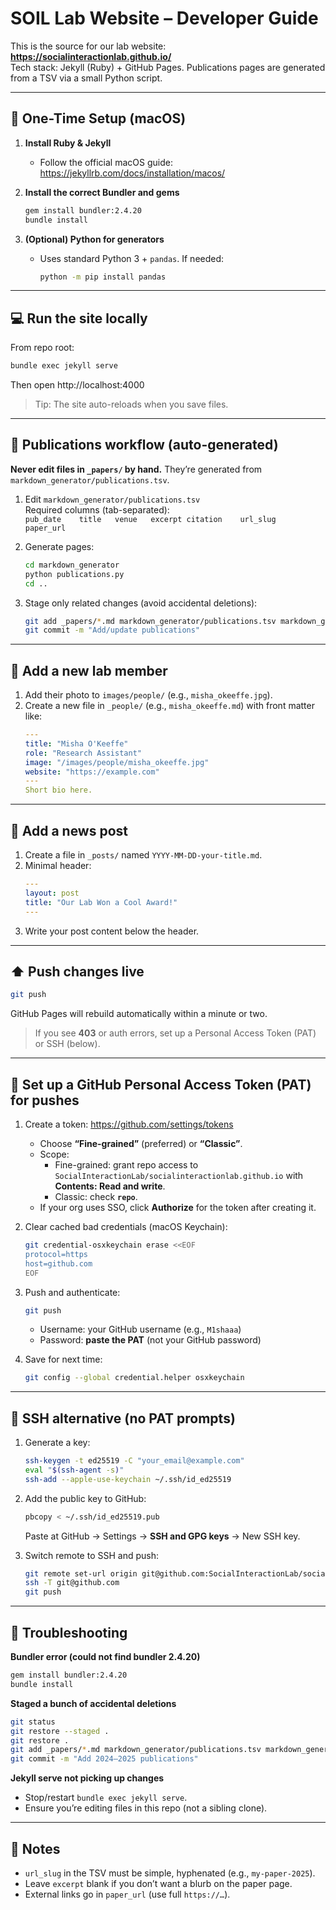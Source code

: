 # SOIL Lab Website – Developer Guide

This is the source for our lab website: **https://socialinteractionlab.github.io/**  
Tech stack: Jekyll (Ruby) + GitHub Pages. Publications pages are generated from a TSV via a small Python script.

---

## 🚀 One-Time Setup (macOS)

1. **Install Ruby & Jekyll**
   - Follow the official macOS guide: https://jekyllrb.com/docs/installation/macos/

2. **Install the correct Bundler and gems**
   ```bash
   gem install bundler:2.4.20
   bundle install
   ```

3. **(Optional) Python for generators**
   - Uses standard Python 3 + `pandas`. If needed:
     ```bash
     python -m pip install pandas
     ```

---

## 💻 Run the site locally

From repo root:
```bash
bundle exec jekyll serve
```
Then open http://localhost:4000

> Tip: The site auto-reloads when you save files.

---

## 📝 Publications workflow (auto-generated)

**Never edit files in `_papers/` by hand.** They’re generated from `markdown_generator/publications.tsv`.

1. Edit `markdown_generator/publications.tsv`  
   Required columns (tab-separated):  
   `pub_date	title	venue	excerpt	citation	url_slug	paper_url`

2. Generate pages:
   ```bash
   cd markdown_generator
   python publications.py
   cd ..
   ```

3. Stage only related changes (avoid accidental deletions):
   ```bash
   git add _papers/*.md markdown_generator/publications.tsv markdown_generator/publications.py
   git commit -m "Add/update publications"
   ```

---

## 👥 Add a new lab member

1. Add their photo to `images/people/` (e.g., `misha_okeeffe.jpg`).
2. Create a new file in `_people/` (e.g., `misha_okeeffe.md`) with front matter like:
   ```yaml
   ---
   title: "Misha O'Keeffe"
   role: "Research Assistant"
   image: "/images/people/misha_okeeffe.jpg"
   website: "https://example.com"
   ---
   Short bio here.
   ```

---

## 📰 Add a news post

1. Create a file in `_posts/` named `YYYY-MM-DD-your-title.md`.
2. Minimal header:
   ```yaml
   ---
   layout: post
   title: "Our Lab Won a Cool Award!"
   ---
   ```
3. Write your post content below the header.

---

## ⬆️ Push changes live

```bash
git push
```

GitHub Pages will rebuild automatically within a minute or two.

> If you see **403** or auth errors, set up a Personal Access Token (PAT) or SSH (below).

---

## 🔐 Set up a GitHub Personal Access Token (PAT) for pushes

1. Create a token: https://github.com/settings/tokens  
   - Choose **“Fine-grained”** (preferred) or **“Classic”**.  
   - Scope:
     - Fine-grained: grant repo access to `SocialInteractionLab/socialinteractionlab.github.io` with **Contents: Read and write**.
     - Classic: check **`repo`**.
   - If your org uses SSO, click **Authorize** for the token after creating it.

2. Clear cached bad credentials (macOS Keychain):
   ```bash
   git credential-osxkeychain erase <<EOF
   protocol=https
   host=github.com
   EOF
   ```

3. Push and authenticate:
   ```bash
   git push
   ```
   - Username: your GitHub username (e.g., `M1shaaa`)
   - Password: **paste the PAT** (not your GitHub password)

4. Save for next time:
   ```bash
   git config --global credential.helper osxkeychain
   ```

---

## 🔑 SSH alternative (no PAT prompts)

1. Generate a key:
   ```bash
   ssh-keygen -t ed25519 -C "your_email@example.com"
   eval "$(ssh-agent -s)"
   ssh-add --apple-use-keychain ~/.ssh/id_ed25519
   ```

2. Add the public key to GitHub:  
   ```bash
   pbcopy < ~/.ssh/id_ed25519.pub
   ```  
   Paste at GitHub → Settings → **SSH and GPG keys** → New SSH key.

3. Switch remote to SSH and push:
   ```bash
   git remote set-url origin git@github.com:SocialInteractionLab/socialinteractionlab.github.io.git
   ssh -T git@github.com
   git push
   ```

---

## 🧰 Troubleshooting

**Bundler error (could not find bundler 2.4.20)**  
```bash
gem install bundler:2.4.20
bundle install
```

**Staged a bunch of accidental deletions**  
```bash
git status
git restore --staged .
git restore .
git add _papers/*.md markdown_generator/publications.tsv markdown_generator/publications.py
git commit -m "Add 2024–2025 publications"
```

**Jekyll serve not picking up changes**  
- Stop/restart `bundle exec jekyll serve`.
- Ensure you’re editing files in this repo (not a sibling clone).

---

## 🧾 Notes

- `url_slug` in the TSV must be simple, hyphenated (e.g., `my-paper-2025`).
- Leave `excerpt` blank if you don’t want a blurb on the paper page.
- External links go in `paper_url` (use full `https://…`).
